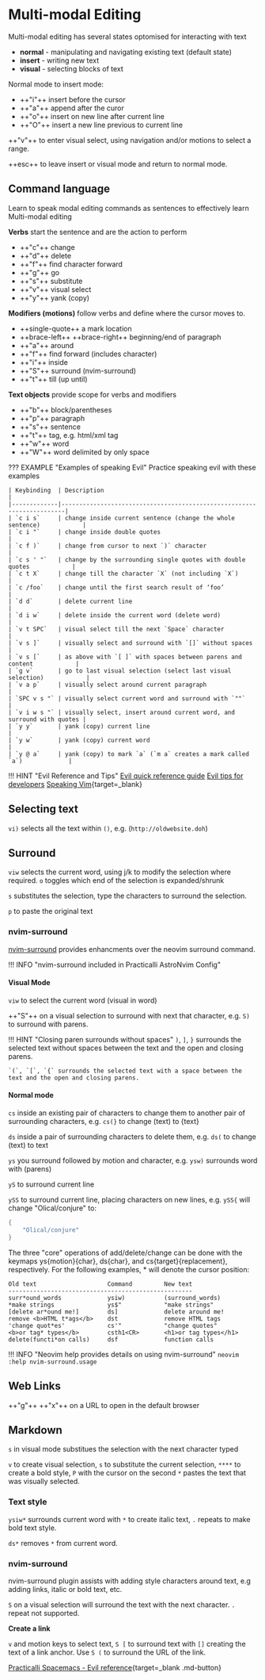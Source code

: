 # Multi-modal Editing

Multi-modal editing has several states optomised for interacting with text

* **normal** - manipulating and navigating existing text (default state)
* **insert** - writing new text
* **visual** - selecting blocks of text

Normal mode to insert mode:

- ++"i"++ insert before the cursor
- ++"a"++ append after the curor
- ++"o"++ insert on new line after current line
- ++"O"++ insert a new line previous to current line

++"v"++ to enter visual select, using navigation and/or motions to select a range.

++esc++ to leave insert or visual mode and return to normal mode.


## Command language

Learn to speak modal editing commands as sentences to effectively learn Multi-modal editing

**Verbs** start the sentence and are the action to perform

- ++"c"++ change
- ++"d"++ delete
- ++"f"++ find character forward
- ++"g"++ go
- ++"s"++ substitute
- ++"v"++ visual select
- ++"y"++ yank (copy)

**Modifiers (motions)** follow verbs and define where the cursor moves to.

- ++single-quote++ a mark location
- ++brace-left++ ++brace-right++ beginning/end of paragraph
- ++"a"++ around
- ++"f"++ find forward (includes character)
- ++"i"++ inside
- ++"S"++ surround (nvim-surround)
- ++"t"++ till (up until)

**Text objects** provide scope for verbs and modifiers

- ++"b"++ block/parentheses
- ++"p"++ paragraph
- ++"s"++ sentence  
- ++"t"++ tag, e.g. html/xml tag
- ++"w"++ word
- ++"W"++ word delimited by only space


??? EXAMPLE "Examples of speaking Evil"
    Practice speaking evil with these examples

    | Keybinding  | Description                                                           |
    |-------------|-----------------------------------------------------------------------|
    | `c i s`     | change inside current sentence (change the whole sentence)            |
    | `c i "`     | change inside double quotes                                           |
    | `c f )`     | change from cursor to next `)` character                              |
    | `c s ' "`   | change by the surrounding single quotes with double quotes            |
    | `c t X`     | change till the character `X` (not including `X`)                     |
    | `c /foo`    | change until the first search result of ‘foo’                         |
    | `d d`       | delete current line                                                   |
    | `d i w`     | delete inside the current word (delete word)                          |
    | `v t SPC`   | visual select till the next `Space` character                         |
    | `v s ]`     | visually select and surround with `[]` without spaces                 |
    | `v s [`     | as above with `[ ]` with spaces between parens and content            |
    | `g v`       | go to last visual selection (select last visual selection)            |
    | `v a p`     | visually select around current paragraph                              |
    | `SPC v s "` | visually select current word and surround with `""`                   |
    | `v i w s "` | visually select, insert around current word, and surround with quotes |
    | `y y`       | yank (copy) current line                                              |
    | `y w`       | yank (copy) current word                                              |
    | `y @ a`     | yank (copy) to mark `a` (`m a` creates a mark called `a`)             |


!!! HINT "Evil Reference and Tips"
    [Evil quick reference guide](vim-quick-reference.md)
    [Evil tips for developers](vim-tips-for-developers.md)
    [Speaking Vim](https://stackoverflow.com/questions/1218390/what-is-your-most-productive-shortcut-with-vim/1220118#1220118){target=_blank}

## Selecting text 

`vi)` selects all the text within `()`, e.g. (`http://oldwebsite.doh`)


## Surround

`viw` selects the current word, using j/k to modify the selection where required. `o` toggles which end of the selection is expanded/shrunk

`s` substitutes the selection, type the characters to surround the selection.

`p` to paste the original text

### nvim-surround

[nvim-surround](https://github.com/kylechui/nvim-surround) provides enhancments over the neovim surround command.

!!! INFO "nvim-surround included in Practicalli AstroNvim Config"

#### Visual Mode

`viw` to select the current word (visual in word)

++"S"++  on a visual selection to surround with next that character, e.g. `S)` to surround with parens.

!!! HINT "Closing paren surrounds without spaces"
    `)`, `]`, `}` surrounds the selected text without spaces between the text and the open and closing parens.

    `(`, `[`, `{` surrounds the selected text with a space between the text and the open and closing parens.

#### Normal mode

`cs` inside an existing pair of characters to change them to another pair of surrounding characters, e.g. `cs(}` to change (text) to {text}

`ds` inside a pair of surrounding characters to delete them, e.g. `ds(` to change (text) to text

`ys` you surround followed by motion and character, e.g. `ysw)` surrounds word with (parens)

`yS` to surround current line

`ySS` to surround current line, placing characters on new lines, e.g. `ySS{` will change "Olical/conjure" to:

```lua
{
    "Olical/conjure"
}
```

The three "core" operations of add/delete/change can be done with the keymaps ys{motion}{char}, ds{char}, and cs{target}{replacement}, respectively. For the following examples, \* will denote the cursor position:

    Old text                    Command         New text
    ----------------------------------------------------
    surr*ound_words             ysiw)           (surround_words)
    *make strings               ys$"            "make strings"
    [delete ar*ound me!]        ds]             delete around me!
    remove <b>HTML t*ags</b>    dst             remove HTML tags
    'change quot*es'            cs'"            "change quotes"
    <b>or tag* types</b>        csth1<CR>       <h1>or tag types</h1>
    delete(functi*on calls)     dsf             function calls

!!! INFO "Neovim help provides details on using nvim-surround"
    ```neovim
    :help nvim-surround.usage
    ```

## Web Links

++"g"++ ++"x"++ on a URL to open in the default browser

## Markdown

`s` in visual mode substitues the selection with the next character typed


`v` to create visual selection, `s` to substitute the current selection, `****` to create a bold style, `P` with the cursor on the second `*` pastes the text that was visually selected. 

### Text style
<!--TODO: add video of manipulating text for markdown -->

`ysiw*` surrounds current word with `*` to create italic text, `.` repeats to make bold text style.

`ds*` removes `*` from current word.


### nvim-surround

nvim-surround plugin assists with adding style characters around text, e.g adding links, italic or bold text, etc.

`S` on a visual selection will surround the text with the next character.  `.` repeat not supported.


**Create a link**

`v` and motion keys to select text, `S [` to surround text with `[]` creating the text of a link anchor.  Use `S (` to surround the URL of the link.




[Practicalli Spacemacs - Evil reference](https://practical.li/spacemacs/spacemacs-basics/evil/){target=_blank .md-button}
